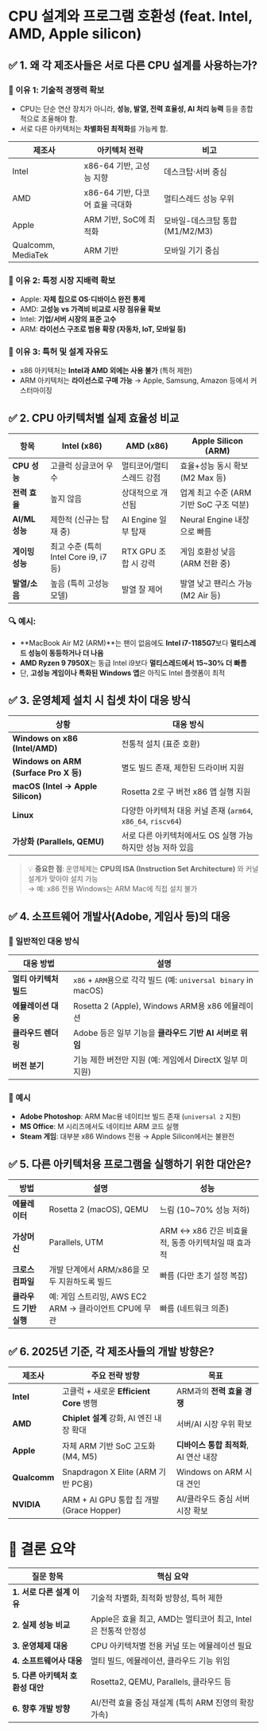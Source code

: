 # CPU 설계와 프로그램 호환성 (feat. Intel, AMD, Apple silicon)
## ✅ 1. **왜 각 제조사들은 서로 다른 CPU 설계를 사용하는가?**
### 📌 이유 1: **기술적 경쟁력 확보**
- CPU는 단순 연산 장치가 아니라, **성능, 발열, 전력 효율성, AI 처리 능력** 등을 종합적으로 조율해야 함.
- 서로 다른 아키텍처는 **차별화된 최적화**를 가능케 함.

| 제조사                | 아키텍처 전략               | 비고                     |
| ------------------ | --------------------- | ---------------------- |
| Intel              | x86-64 기반, 고성능 지향     | 데스크탑·서버 중심             |
| AMD                | x86-64 기반, 다코어 효율 극대화 | 멀티스레드 성능 우위            |
| Apple              | ARM 기반, SoC에 최적화      | 모바일-데스크탑 통합 (M1/M2/M3) |
| Qualcomm, MediaTek | ARM 기반                | 모바일 기기 중심              |
### 📌 이유 2: **특정 시장 지배력 확보**
- Apple: **자체 칩으로 OS·디바이스 완전 통제**
- AMD: **고성능 vs 가격비 비교로 시장 점유율 확보**
- Intel: **기업/서버 시장의 표준 고수**
- ARM: **라이선스 구조로 범용 확장 (자동차, IoT, 모바일 등)**    
### 📌 이유 3: **특허 및 설계 자유도**
- x86 아키텍처는 **Intel과 AMD 외에는 사용 불가** (특허 제한)
- ARM 아키텍처는 **라이선스로 구매 가능** → Apple, Samsung, Amazon 등에서 커스터마이징    
## ✅ 2. CPU 아키텍처별 실제 효율성 비교

| 항목           | Intel (x86)                    | AMD (x86)       | Apple Silicon (ARM)         |
| ------------ | ------------------------------ | --------------- | --------------------------- |
| **CPU 성능**   | 고클럭 싱글코어 우수                    | 멀티코어/멀티스레드 강점   | 효율+성능 동시 확보 (M2 Max 등)      |
| **전력 효율**    | 높지 않음                          | 상대적으로 개선됨       | 업계 최고 수준 (ARM 기반 SoC 구조 덕분) |
| **AI/ML 성능** | 제한적 (신규는 탑재 중)                 | AI Engine 일부 탑재 | Neural Engine 내장으로 빠름       |
| **게이밍 성능**   | 최고 수준 (특히 Intel Core i9, i7 등) | RTX GPU 조합 시 강력 | 게임 호환성 낮음 (ARM 전환 중)        |
| **발열/소음**    | 높음 (특히 고성능 모델)                 | 발열 잘 제어         | 발열 낮고 팬리스 가능 (M2 Air 등)     |
### 🔍 예시:
- **MacBook Air M2 (ARM)**는 팬이 없음에도 **Intel i7-1185G7**보다 **멀티스레드 성능이 동등하거나 더 나음**
- **AMD Ryzen 9 7950X**는 동급 Intel i9보다 **멀티스레드에서 15~30% 더 빠름**
- 단, **고성능 게임이나 특화된 Windows 앱**은 아직도 Intel 플랫폼이 최적    
## ✅ 3. 운영체제 설치 시 칩셋 차이 대응 방식

| 상황                                   | 대응 방식                                            |
| ------------------------------------ | ------------------------------------------------ |
| **Windows on x86 (Intel/AMD)**       | 전통적 설치 (표준 호환)                                   |
| **Windows on ARM (Surface Pro X 등)** | 별도 빌드 존재, 제한된 드라이버 지원                            |
| **macOS (Intel → Apple Silicon)**    | Rosetta 2로 구 버전 x86 앱 실행 지원                      |
| **Linux**                            | 다양한 아키텍처 대응 커널 존재 (`arm64`, `x86_64`, `riscv64`) |
| **가상화 (Parallels, QEMU)**            | 서로 다른 아키텍처에서도 OS 실행 가능하지만 성능 저하 있음               |

> 💡 **중요한 점**: 운영체제는 **CPU의 ISA (Instruction Set Architecture)** 와 커널 설계가 맞아야 설치 가능  
> → 예: x86 전용 Windows는 ARM Mac에 직접 설치 불가
## ✅ 4. 소프트웨어 개발사(Adobe, 게임사 등)의 대응
### 📌 일반적인 대응 방식

| 대응 방법          | 설명                                                      |
| -------------- | ------------------------------------------------------- |
| **멀티 아키텍처 빌드** | `x86` + `ARM`용으로 각각 빌드 (예: `universal binary` in macOS) |
| **에뮬레이션 대응**   | Rosetta 2 (Apple), Windows ARM용 x86 에뮬레이션               |
| **클라우드 렌더링**   | Adobe 등은 일부 기능을 **클라우드 기반 AI 서버로 위임**                   |
| **버전 분기**      | 기능 제한 버전만 지원 (예: 게임에서 DirectX 일부 미지원)                   |
### 📌 예시
- **Adobe Photoshop**: ARM Mac용 네이티브 빌드 존재 (`universal 2` 지원)
- **MS Office**: M 시리즈에서도 네이티브 ARM 코드 실행
- **Steam 게임**: 대부분 x86 Windows 전용 → Apple Silicon에서는 불완전    
## ✅ 5. 다른 아키텍처용 프로그램을 실행하기 위한 대안은?

| 방법             | 설명                                      | 성능                                |
| -------------- | --------------------------------------- | --------------------------------- |
| **에뮬레이터**      | Rosetta 2 (macOS), QEMU                 | 느림 (10~70% 성능 저하)                 |
| **가상머신**       | Parallels, UTM                          | ARM ↔ x86 간은 비효율적, 동종 아키텍처일 때 효과적 |
| **크로스 컴파일**    | 개발 단계에서 ARM/x86을 모두 지원하도록 빌드            | 빠름 (다만 초기 설정 복잡)                  |
| **클라우드 기반 실행** | 예: 게임 스트리밍, AWS EC2 ARM → 클라이언트 CPU에 무관 | 빠름 (네트워크 의존)                      |
## ✅ 6. 2025년 기준, 각 제조사들의 개발 방향은?

| 제조사          | 주요 전략 방향                            | 목표                        |
| ------------ | ----------------------------------- | ------------------------- |
| **Intel**    | 고클럭 + 새로운 **Efficient Core** 병행     | ARM과의 **전력 효율 경쟁**        |
| **AMD**      | **Chiplet 설계** 강화, AI 엔진 내장 확대      | 서버/AI 시장 우위 확보            |
| **Apple**    | 자체 ARM 기반 SoC 고도화 (M4, M5)          | **디바이스 통합 최적화**, AI 연산 내장 |
| **Qualcomm** | Snapdragon X Elite (ARM 기반 PC용)     | Windows on ARM 시대 견인      |
| **NVIDIA**   | ARM + AI GPU 통합 칩 개발 (Grace Hopper) | AI/클라우드 중심 서버 시장 확보       |
# 🧩 결론 요약

| 질문 항목                 | 핵심 요약                                      |
| --------------------- | ------------------------------------------ |
| **1. 서로 다른 설계 이유**    | 기술적 차별화, 최적화 방향성, 특허 제한                    |
| **2. 실제 성능 비교**       | Apple은 효율 최고, AMD는 멀티코어 최고, Intel은 전통적 안정성 |
| **3. 운영체제 대응**        | CPU 아키텍처별 전용 커널 또는 에뮬레이션 필요                |
| **4. 소프트웨어사 대응**      | 멀티 빌드, 에뮬레이션, 클라우드 기능 위임                   |
| **5. 다른 아키텍처 호환성 대안** | Rosetta2, QEMU, Parallels, 클라우드 등          |
| **6. 향후 개발 방향**       | AI/전력 효율 중심 재설계 (특히 ARM 진영의 확장 가속)         |

